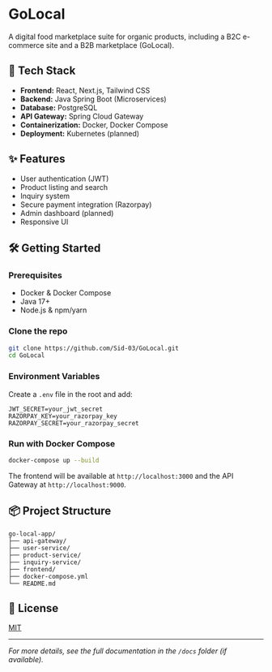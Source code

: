 # GoLocal

A digital food marketplace suite for organic products, including a B2C e-commerce site and a B2B marketplace (GoLocal).

## 🚀 Tech Stack

- **Frontend:** React, Next.js, Tailwind CSS
- **Backend:** Java Spring Boot (Microservices)
- **Database:** PostgreSQL
- **API Gateway:** Spring Cloud Gateway
- **Containerization:** Docker, Docker Compose
- **Deployment:** Kubernetes (planned)

## ✨ Features

- User authentication (JWT)
- Product listing and search
- Inquiry system
- Secure payment integration (Razorpay)
- Admin dashboard (planned)
- Responsive UI

## 🛠️ Getting Started

### Prerequisites

- Docker & Docker Compose
- Java 17+
- Node.js & npm/yarn

### Clone the repo

```sh
git clone https://github.com/Sid-03/GoLocal.git
cd GoLocal
```

### Environment Variables

Create a `.env` file in the root and add:

```
JWT_SECRET=your_jwt_secret
RAZORPAY_KEY=your_razorpay_key
RAZORPAY_SECRET=your_razorpay_secret
```

### Run with Docker Compose

```sh
docker-compose up --build
```

The frontend will be available at `http://localhost:3000` and the API Gateway at `http://localhost:9000`.

## 📦 Project Structure

```
go-local-app/
├── api-gateway/
├── user-service/
├── product-service/
├── inquiry-service/
├── frontend/
├── docker-compose.yml
└── README.md
```

## 📑 License

[MIT](LICENSE)


---

*For more details, see the full documentation in the `/docs` folder (if available).*
